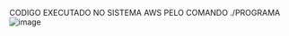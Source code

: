 CODIGO EXECUTADO NO SISTEMA AWS PELO COMANDO ./PROGRAMA
![image](https://github.com/godines51/AWS/assets/142548893/dd6a30c8-7b3d-4f92-a432-e095e0c1e4ec)
